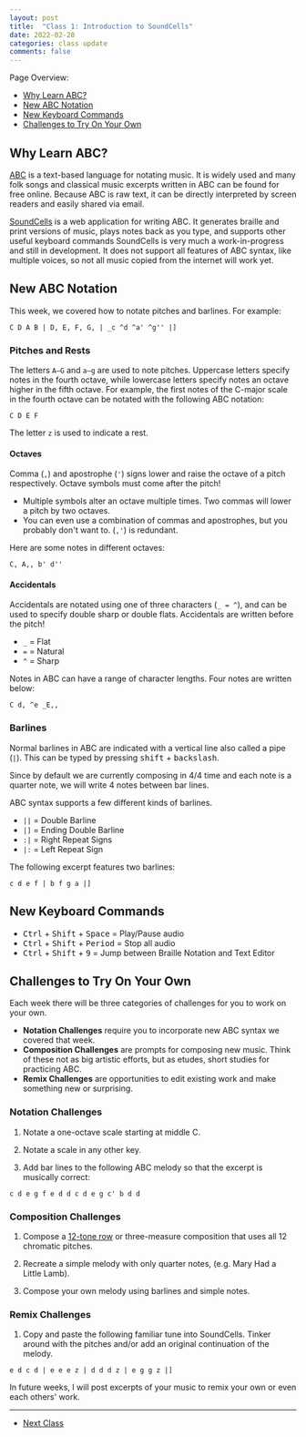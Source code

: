 ```yaml
---
layout: post
title:  "Class 1: Introduction to SoundCells"
date: 2022-02-28
categories: class update
comments: false
---
```


Page Overview:
* [Why Learn ABC?](#why-learn-abc)
* [New ABC Notation](#abc-notation-topics)
* [New Keyboard Commands](#new-keyboard-commands)
* [Challenges to Try On Your Own](#challenges-to-try-on-your-own)

## Why Learn ABC?
[ABC](https://abcnotation.com) is a text-based language for notating music. It is widely used and many folk songs and classical music excerpts written in ABC can be found for free online. Because ABC is raw text, it can be directly interpreted by screen readers and easily shared via email.

[SoundCells](http://soundcells.herokuapp.com/) is a web application for writing ABC. It generates braille and print versions of music, plays notes back as you type, and supports other useful keyboard commands SoundCells is very much a work-in-progress and still in development. It does not support all features of ABC syntax, like multiple voices, so not all music copied from the internet will work yet.

## New ABC Notation
This week, we covered how to notate pitches and barlines. For example:
```
C D A B | D, E, F, G, | _c ^d ^a' ^g'' |]
```

### Pitches and Rests
The letters `A–G` and `a–g` are used to note pitches. Uppercase letters specify notes in the fourth octave, while lowercase letters specify notes an octave higher in the fifth octave. For example, the first notes of the C-major scale in the fourth octave can be notated with the following ABC notation:

```
C D E F
```

The letter `z` is used to indicate a rest.

#### Octaves
Comma (`,`) and apostrophe (`'`) signs lower and raise the octave of a pitch respectively. Octave symbols must come after the pitch!
* Multiple symbols alter an octave multiple times. Two commas will lower a pitch by two octaves.
* You can even use a combination of commas and apostrophes, but you probably don't want to. (`,'`) is  redundant.

Here are some notes in different octaves:
```
C, A,, b' d''
```

#### Accidentals
Accidentals are notated using one of three characters (`_ = ^`), and can be used to specify double sharp or double flats. Accidentals are written before the pitch!
* `_` = Flat
* `=` = Natural
* `^` = Sharp

Notes in ABC can have a range of character lengths. Four notes are written below:
```
C d, ^e _E,,
```

### Barlines
Normal barlines in ABC are indicated with a vertical line also called a pipe (`|`). This can be typed by pressing <kbd>shift</kbd> + <kbd>backslash</kbd>.

Since by default we are currently composing in 4/4 time and each note is a quarter note, we will write 4 notes between bar lines.

ABC syntax supports a few different kinds of barlines.
* `||` = Double Barline
* `|]` = Ending Double Barline
* `:|` = Right Repeat Signs
* `|:` = Left Repeat Sign

The following excerpt features two barlines:

```
c d e f | b f g a |]
```

## New Keyboard Commands
* <kbd>Ctrl</kbd> + <kbd>Shift</kbd> + <kbd>Space</kbd> = Play/Pause audio
* <kbd>Ctrl</kbd> + <kbd>Shift</kbd> + <kbd>Period</kbd> = Stop all audio
* <kbd>Ctrl</kbd> + <kbd>Shift</kbd> + <kbd>9</kbd> = Jump between Braille Notation and Text Editor

## Challenges to Try On Your Own
Each week there will be three categories of challenges for you to work on your own.

* **Notation Challenges** require you to incorporate new ABC syntax we covered that week.
* **Composition Challenges** are prompts for composing new music. Think of these not as big artistic efforts, but as etudes, short studies for practicing ABC.
* **Remix Challenges** are opportunities to edit existing work and make something new or surprising.

### Notation Challenges
1. Notate a one-octave scale starting at middle C.

2. Notate a scale in any other key.

3. Add bar lines to the following ABC melody so that the excerpt is musically correct:
```
c d e g f e d d c d e g c' b d d
```

### Composition Challenges
1. Compose a [12-tone row](https://en.wikipedia.org/wiki/Twelve-tone_technique) or three-measure composition that uses all 12 chromatic pitches.

2. Recreate a simple melody with only quarter notes, (e.g. Mary Had a Little Lamb).

3. Compose your own melody using barlines and simple notes.

### Remix Challenges
1. Copy and paste the following familiar tune into SoundCells. Tinker around with the pitches and/or add an original continuation of the melody.
```
e d c d | e e e z | d d d z | e g g z |]
```

In future weeks, I will post excerpts of your music to remix your own or even each others' work.

---
* [Next Class](/sc-workshop/class/update/2022/03/07/week-2.html)
